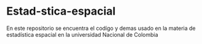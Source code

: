 # Estad-stica-espacial
En este repositorio se encuentra el codígo y demas usado en la materia de estadística espacial en la universidad Nacional de Colombia
